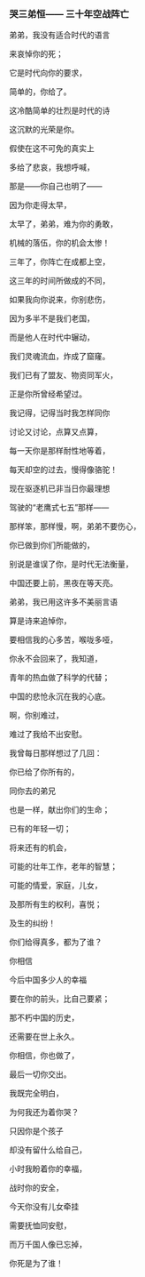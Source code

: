 ### 哭三弟恒—— 三十年空战阵亡

弟弟，我没有适合时代的语言

来哀悼你的死；

它是时代向你的要求，

简单的，你给了。

这冷酷简单的壮烈是时代的诗

这沉默的光荣是你。

假使在这不可免的真实上

多给了悲哀，我想呼喊，

那是——你自己也明了——

因为你走得太早，

太早了，弟弟，难为你的勇敢，

机械的落伍，你的机会太惨！

三年了，你阵亡在成都上空，

这三年的时间所做成的不同，

如果我向你说来，你别悲伤，

因为多半不是我们老国，

而是他人在时代中辗动，

我们灵魂流血，炸成了窟窿。

我们已有了盟友、物资同军火，

正是你所曾经希望过。

我记得，记得当时我怎样同你

讨论又讨论，点算又点算，

每一天你是那样耐性地等着，

每天却空的过去，慢得像骆驼！

现在驱逐机已非当日你最理想

驾驶的“老鹰式七五”那样——

那样笨，那样慢，啊，弟弟不要伤心，

你已做到你们所能做的，

别说是谁误了你，是时代无法衡量，

中国还要上前，黑夜在等天亮。

弟弟，我已用这许多不美丽言语

算是诗来追悼你，

要相信我的心多苦，喉咙多哑，

你永不会回来了，我知道，

青年的热血做了科学的代替；

中国的悲怆永沉在我的心底。

啊，你别难过，

难过了我给不出安慰。

我曾每日那样想过了几回：

你已给了你所有的，

同你去的弟兄

也是一样，献出你们的生命；

已有的年轻一切；

将来还有的机会，

可能的壮年工作，老年的智慧；

可能的情爱，家庭，儿女，

及那所有生的权利，喜悦；

及生的纠纷！

你们给得真多，都为了谁？

你相信

今后中国多少人的幸福

要在你的前头，比自己要紧；

那不朽中国的历史，

还需要在世上永久。

你相信，你也做了，

最后一切你交出。

我既完全明白，

为何我还为着你哭？

只因你是个孩子

却没有留什么给自己，

小时我盼着你的幸福，

战时你的安全，

今天你没有儿女牵挂

需要抚恤同安慰，

而万千国人像已忘掉，

你死是为了谁！